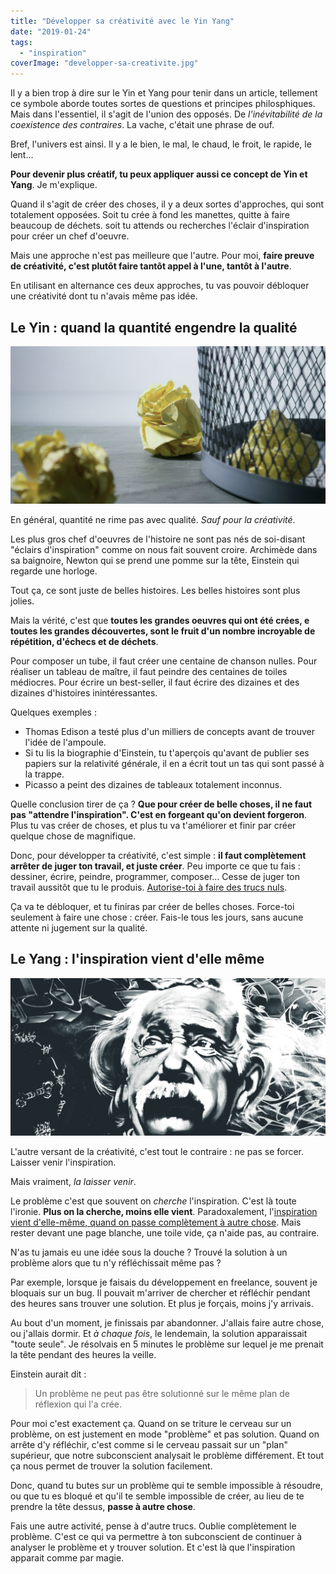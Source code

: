 ```yaml
---
title: "Développer sa créativité avec le Yin Yang"
date: "2019-01-24"
tags:
  - "inspiration"
coverImage: "developper-sa-creativite.jpg"
---
```


Il y a bien trop à dire sur le Yin et Yang pour tenir dans un article, tellement ce symbole aborde toutes sortes de questions et principes philosphiques. Mais dans l'essentiel, il s'agit de l'union des opposés. De _l'inévitabilité de la coexistence des contraires_. La vache, c'était une phrase de ouf.

Bref, l'univers est ainsi. Il y a le bien, le mal, le chaud, le froit, le rapide, le lent...

**Pour devenir plus créatif, tu peux appliquer aussi ce concept de Yin et Yang**. Je m'explique.<!--more-->

Quand il s'agit de créer des choses, il y a deux sortes d'approches, qui sont totalement opposées. Soit tu crée à fond les manettes, quitte à faire beaucoup de déchets. soit tu attends ou recherches l'éclair d'inspiration pour créer un chef d'oeuvre.

Mais une approche n'est pas meilleure que l'autre. Pour moi, **faire preuve de créativité, c'est plutôt faire tantôt appel à l'une, tantôt à l'autre**.

En utilisant en alternance ces deux approches, tu vas pouvoir débloquer une créativité dont tu n'avais même pas idée.

## Le Yin : quand la quantité engendre la qualité

![](images/quantite-creativite.jpg)

En général, quantité ne rime pas avec qualité. _Sauf pour la créativité_.

Les plus gros chef d'oeuvres de l'histoire ne sont pas nés de soi-disant "éclairs d'inspiration" comme on nous fait souvent croire. Archimède dans sa baignoire, Newton qui se prend une pomme sur la tête, Einstein qui regarde une horloge.

Tout ça, ce sont juste de belles histoires. Les belles histoires sont plus jolies.

Mais la vérité, c'est que **toutes les grandes oeuvres qui ont été crées, e toutes les grandes découvertes, sont le fruit d'un nombre incroyable de répétition, d'échecs et de déchets**.

Pour composer un tube, il faut créer une centaine de chanson nulles. Pour réaliser un tableau de maître, il faut peindre des centaines de toiles médiocres. Pour écrire un best-seller, il faut écrire des dizaines et des dizaines d'histoires inintéressantes.

Quelques exemples :

- Thomas Edison a testé plus d'un milliers de concepts avant de trouver l'idée de l'ampoule.
- Si tu lis la biographie d'Einstein, tu t'aperçois qu'avant de publier ses papiers sur la relativité générale, il en a écrit tout un tas qui sont passé à la trappe.
- Picasso a peint des dizaines de tableaux totalement inconnus.

Quelle conclusion tirer de ça ? **Que pour créer de belle choses, il ne faut pas "attendre l'inspiration". C'est en forgeant qu'on devient forgeron**. Plus tu vas créer de choses, et plus tu va t'améliorer et finir par créer quelque chose de magnifique.

Donc, pour développer ta créativité, c'est simple : **il faut complètement arrêter de juger ton travail, et juste créer**. Peu importe ce que tu fais : dessiner, écrire, peindre, programmer, composer... Cesse de juger ton travail aussitôt que tu le produis. [Autorise-toi à faire des trucs nuls](https://tobal.fr/tu-veux-devenir-creatif-accepte-la-mediocrite/).

Ça va te débloquer, et tu finiras par créer de belles choses. Force-toi seulement à faire une chose : créer. Fais-le tous les jours, sans aucune attente ni jugement sur la qualité.

## Le Yang : l'inspiration vient d'elle même

![](images/einstein-creativite-inspiration.jpg)

L'autre versant de la créativité, c'est tout le contraire : ne pas se forcer. Laisser venir l'inspiration.

Mais vraiment, _la laisser venir_.

Le problème c'est que souvent on _cherche_ l'inspiration. C'est là toute l'ironie. **Plus on la cherche, moins elle vient**. Paradoxalement, l'[inspiration vient d'elle-même, quand on passe complètement à autre chose](https://tobal.fr/la-loi-du-moindre-effort/). Mais rester devant une page blanche, une toile vide, ça n'aide pas, au contraire.

N'as tu jamais eu une idée sous la douche ? Trouvé la solution à un problème alors que tu n'y réfléchissait même pas ?

Par exemple, lorsque je faisais du développement en freelance, souvent je bloquais sur un bug. Il pouvait m'arriver de chercher et réfléchir pendant des heures sans trouver une solution. Et plus je forçais, moins j'y arrivais.

Au bout d'un moment, je finissais par abandonner. J'allais faire autre chose, ou j'allais dormir. Et _à chaque fois_, le lendemain, la solution apparaissait "toute seule". Je résolvais en 5 minutes le problème sur lequel je me prenait la tête pendant des heures la veille.

Einstein aurait dit :

> Un problème ne peut pas être solutionné sur le même plan de réflexion qui l'a crée.

Pour moi c'est exactement ça. Quand on se triture le cerveau sur un problème, on est justement en mode "problème" et pas solution. Quand on arrête d'y réfléchir, c'est comme si le cerveau passait sur un "plan" supérieur, que notre subconscient analysait le problème différement. Et tout ça nous permet de trouver la solution facilement.

Donc, quand tu butes sur un problème qui te semble impossible à résoudre, ou que tu es bloqué et qu'il te semble impossible de créer, au lieu de te prendre la tête dessus, **passe à autre chose**.

Fais une autre activité, pense à d'autre trucs. Oublie complètement le problème. C'est ce qui va permettre à ton subconscient de continuer à analyser le problème et y trouver solution. Et c'est là que l'inspiration apparait comme par magie.
